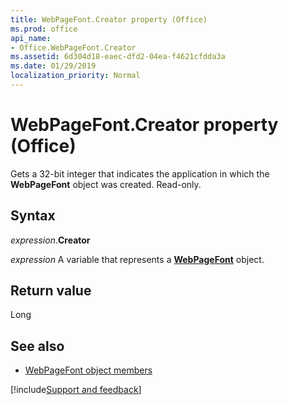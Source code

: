 ```yaml
---
title: WebPageFont.Creator property (Office)
ms.prod: office
api_name:
- Office.WebPageFont.Creator
ms.assetid: 6d304d18-eaec-dfd2-04ea-f4621cfdda3a
ms.date: 01/29/2019
localization_priority: Normal
---
```



# WebPageFont.Creator property (Office)

Gets a 32-bit integer that indicates the application in which the **WebPageFont** object was created. Read-only.


## Syntax

_expression_.**Creator**

_expression_ A variable that represents a **[WebPageFont](Office.WebPageFont.md)** object.


## Return value

Long


## See also

- [WebPageFont object members](overview/Library-Reference/webpagefont-members-office.md)


[!include[Support and feedback](~/includes/feedback-boilerplate.md)]
